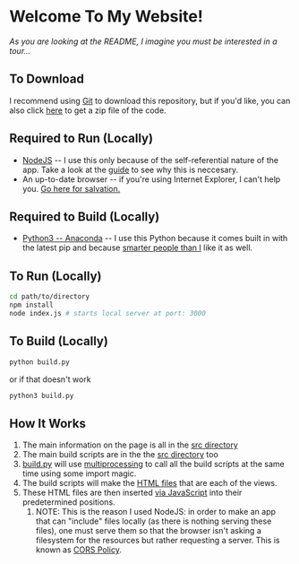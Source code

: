 # Welcome To My Website!

_As you are looking at the README, I imagine you must be interested in a tour..._

## To Download

I recommend using [Git](https://www.atlassian.com/git/tutorials/what-is-git) to download this repository, but if you'd like, you can also click [here](https://github.com/AlexShukhman/alexshukhman.github.io/archive/master.zip) to get a zip file of the code.

## Required to Run (Locally)

* [NodeJS](https://nodejs.org/en/download/) -- I use this only because of the self-referential nature of the app. Take a look at the [guide]() to see why this is neccesary.
* An up-to-date browser -- if you're using Internet Explorer, I can't help you. [Go here for salvation.](https://www.google.com/chrome/)

## Required to Build (Locally)

* [Python3 -- Anaconda](https://www.anaconda.com/distribution/) -- I use this Python because it comes built in with the latest pip and because [smarter people than I](https://docs.python-guide.org/dev/env/#pyenv) like it as well.

## To Run (Locally)

```sh
cd path/to/directory
npm install
node index.js # starts local server at port: 3000
```

## To Build (Locally)

```sh
python build.py
```

or if that doesn't work

```sh
python3 build.py
```

## How It Works

1. The main information on the page is all in the [src directory](src/json/)
2. The main build scripts are in the the [src directory](src/python/) too
3. [build.py](build.py) will use [multiprocessing](build.py#L33) to call all the build scripts at the same time using some import magic.
4. The build scripts will make the [HTML files](public/html/) that are each of the views.
5. These HTML files are then inserted [via JavaScript](public/scripts/include.js) into their predetermined positions.
   1. NOTE: This is the reason I used NodeJS: in order to make an app that can "include" files locally (as there is nothing serving these files), one must serve them so that the browser isn't asking a filesystem for the resources but rather requesting a server. This is known as [CORS Policy](https://developer.chrome.com/extensions/xhr).